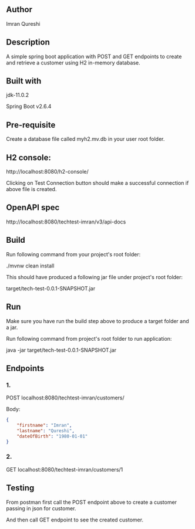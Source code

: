 ## Author
Imran Qureshi

## Description
A simple spring boot application with POST and GET endpoints to create and retrieve a customer using H2 in-memory database.

## Built with
jdk-11.0.2

Spring Boot v2.6.4

## Pre-requisite
Create a database file called myh2.mv.db in your user root folder. 

## H2 console:
http://localhost:8080/h2-console/

Clicking on Test Connection button should make a successful connection if above file is created.

## OpenAPI spec 
http://localhost:8080/techtest-imran/v3/api-docs

## Build
Run following command from your project's root folder:

./mvnw clean install

This should have produced a following jar file under project's root folder:

target/tech-test-0.0.1-SNAPSHOT.jar

## Run
Make sure you have run the build step above to produce a target folder and a jar.

Run following command from project's root folder to run application:

java -jar target/tech-test-0.0.1-SNAPSHOT.jar

## Endpoints

### 1. 
POST localhost:8080/techtest-imran/customers/

Body:

```json
{
    "firstname": "Imran",
    "lastname": "Qureshi",
    "dateOfBirth": "1980-01-01"
}
```

### 2.

GET localhost:8080/techtest-imran/customers/1

## Testing
From postman first call the POST endpoint above to create a customer passing in json for customer.

And then call GET endpoint to see the created customer.
